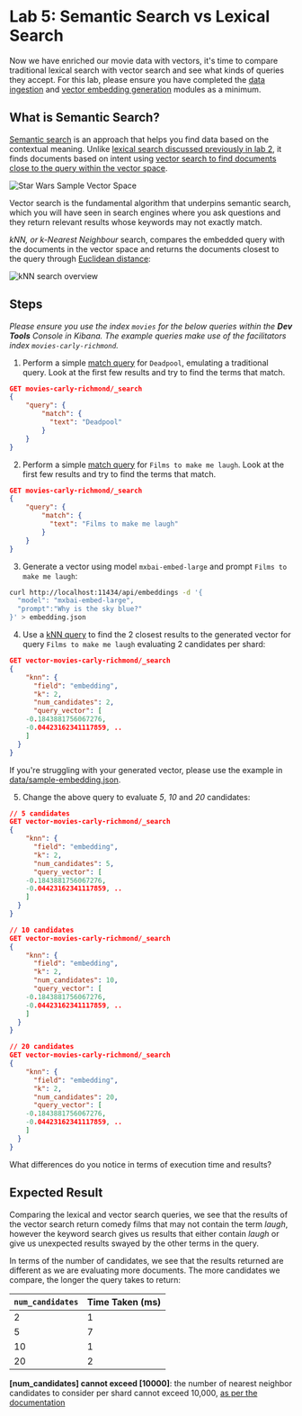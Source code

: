 # Lab 5: Semantic Search vs Lexical Search

Now we have enriched our movie data with vectors, it's time to compare traditional lexical search with vector search and see what kinds of queries they accept. For this lab, please ensure you have completed the [data ingestion](./1-data-ingestion) and [vector embedding generation](./2-vector-embeddings) modules as a minimum.

## What is Semantic Search?

[Semantic search](https://www.elastic.co/guide/en/elasticsearch/reference/current/semantic-search.html) is an approach that helps you find data based on the contextual meaning. Unlike [lexical search discussed previously in lab 2](./2-text-search), it finds documents based on intent using [vector search to find documents close to the query within the vector space](./4-vector-embeddings).

![Star Wars Sample Vector Space](./screenshots/5/lab-5-query-in-vector-space.png)

Vector search is the fundamental algorithm that underpins semantic search, which you will have seen in search engines where you ask questions and they return relevant results whose keywords may not exactly match. 

*kNN, or k-Nearest Neighbour* search, compares the embedded query with the documents in the vector space and returns the documents closest to the query through [Euclidean distance](https://en.wikipedia.org/wiki/Euclidean_distance):

![kNN search overview](./screenshots/4/lab-4-knn-search-overview.png)

## Steps

*Please ensure you use the index `movies` for the below queries within the **Dev Tools** Console in Kibana. The example queries make use of the facilitators index `movies-carly-richmond`.*

1. Perform a simple [match query](https://www.elastic.co/guide/en/elasticsearch/reference/current/query-dsl-match-query.html) for `Deadpool`, emulating a traditional query. Look at the first few results and try to find the terms that match. 

```json
GET movies-carly-richmond/_search
{
    "query": {
        "match": {
          "text": "Deadpool"
        }
    }
}
```

2. Perform a simple [match query](https://www.elastic.co/guide/en/elasticsearch/reference/current/query-dsl-match-query.html) for `Films to make me laugh`. Look at the first few results and try to find the terms that match. 

```json
GET movies-carly-richmond/_search
{
    "query": {
        "match": {
          "text": "Films to make me laugh"
        }
    }
}
```

3. Generate a vector using model `mxbai-embed-large` and prompt `Films to make me laugh`:

```zsh
curl http://localhost:11434/api/embeddings -d '{
  "model": "mxbai-embed-large",
  "prompt":"Why is the sky blue?"
}' > embedding.json
```

4. Use a [kNN query](https://www.elastic.co/guide/en/elasticsearch/reference/8.12/query-dsl-knn-query.html) to find the 2 closest results to the generated vector for query `Films to make me laugh` evaluating 2 candidates per shard:

```json
GET vector-movies-carly-richmond/_search
{
    "knn": {
      "field": "embedding",
      "k": 2,
      "num_candidates": 2,
      "query_vector": [
    -0.1843881756067276,
    -0.04423162341117859, ..
    ]
  }
}
```

If you're struggling with your generated vector, please use the example in [data/sample-embedding.json](../movie-rag/src/ingestion/data/sample-embedding.json).

5. Change the above query to evaluate *5*, *10* and *20* candidates: 

```json
// 5 candidates
GET vector-movies-carly-richmond/_search
{
    "knn": {
      "field": "embedding",
      "k": 2,
      "num_candidates": 5,
      "query_vector": [
    -0.1843881756067276,
    -0.04423162341117859, ..
    ]
  }
}

// 10 candidates
GET vector-movies-carly-richmond/_search
{
    "knn": {
      "field": "embedding",
      "k": 2,
      "num_candidates": 10,
      "query_vector": [
    -0.1843881756067276,
    -0.04423162341117859, ..
    ]
  }
}

// 20 candidates
GET vector-movies-carly-richmond/_search
{
    "knn": {
      "field": "embedding",
      "k": 2,
      "num_candidates": 20,
      "query_vector": [
    -0.1843881756067276,
    -0.04423162341117859, ..
    ]
  }
}
```

What differences do you notice in terms of execution time and results?

## Expected Result

Comparing the lexical and vector search queries, we see that the results of the vector search return comedy films that may not contain the term *laugh*, however the keyword search gives us results that either contain *laugh* or give us unexpected results swayed by the other terms in the query.

In terms of the number of candidates, we see that the results returned are different as we are evaluating more documents. The more candidates we compare, the longer the query takes to return: 
  
| `num_candidates` | Time Taken (ms) |
| ---------------- | --------------- |
| 2                | 1               |
| 5                | 7               |
| 10               | 1               |
| 20               | 2               |

**[num_candidates] cannot exceed [10000]**: the number of nearest neighbor candidates to consider per shard cannot exceed 10,000, [as per the documentation](https://www.elastic.co/guide/en/elasticsearch/reference/current/knn-search-api.html)